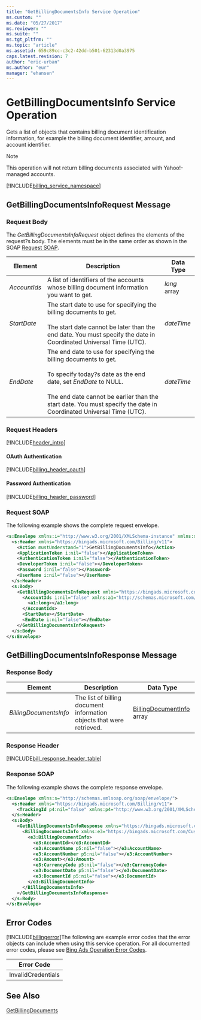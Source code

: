 ```yaml
---
title: "GetBillingDocumentsInfo Service Operation"
ms.custom: ""
ms.date: "05/27/2017"
ms.reviewer: ""
ms.suite: ""
ms.tgt_pltfrm: ""
ms.topic: "article"
ms.assetid: 659c89cc-c3c2-42dd-b501-62313d0a3975
caps.latest.revision: 7
author: "eric-urban"
ms.author: "eur"
manager: "ehansen"
---
```

# GetBillingDocumentsInfo Service Operation
Gets a list of objects that contains billing document identification information, for example the billing document identifier, amount, and account identifier.

> [!NOTE]
> This operation will not return billing documents associated with Yahoo!-managed accounts.

[!INCLUDE[billing_service_namespace](../billing-api/includes/billing-service-namespace.md)]

## <a name="request"></a>GetBillingDocumentsInfoRequest Message

### Request Body
The *GetBillingDocumentsInfoRequest* object defines the elements of the request?s body. The elements must be in the same order as shown in the SOAP [Request SOAP](#request_soap).

|Element|Description|Data Type|
|-----------|---------------|-------------|
|*AccountIds*|A list of identifiers of the accounts whose billing document information you want to get.|*long* array|
|*StartDate*|The start date to use for specifying the billing documents to get.<br /><br />The start date cannot be later than the end date. You must specify the date in Coordinated Universal Time (UTC).|*dateTime*|
|*EndDate*|The end date to use for specifying the billing documents to get.<br /><br />To specify today?s date as the end date, set *EndDate* to NULL.<br /><br />The end date cannot be earlier than the start date. You must specify the date in Coordinated Universal Time (UTC).|*dateTime*|

### Request Headers
[!INCLUDE[header_intro](../billing-api/includes/header-intro.md)]
#### OAuth Authentication
[!INCLUDE[billing_header_oauth](../billing-api/includes/billing-header-oauth.md)]
#### Password Authentication
[!INCLUDE[billing_header_password](../billing-api/includes/billing-header-password.md)]
### <a name="request_soap"></a>Request SOAP
The following example shows the complete request envelope.

```xml
<s:Envelope xmlns:i="http://www.w3.org/2001/XMLSchema-instance" xmlns:s="http://schemas.xmlsoap.org/soap/envelope/">
  <s:Header xmlns="https://bingads.microsoft.com/Billing/v11">
    <Action mustUnderstand="1">GetBillingDocumentsInfo</Action>
    <ApplicationToken i:nil="false"></ApplicationToken>
    <AuthenticationToken i:nil="false"></AuthenticationToken>
    <DeveloperToken i:nil="false"></DeveloperToken>
    <Password i:nil="false"></Password>
    <UserName i:nil="false"></UserName>
  </s:Header>
  <s:Body>
    <GetBillingDocumentsInfoRequest xmlns="https://bingads.microsoft.com/Billing/v11">
      <AccountIds i:nil="false" xmlns:a1="http://schemas.microsoft.com/2003/10/Serialization/Arrays">
        <a1:long></a1:long>
      </AccountIds>
      <StartDate></StartDate>
      <EndDate i:nil="false"></EndDate>
    </GetBillingDocumentsInfoRequest>
  </s:Body>
</s:Envelope>
```

## <a name="response"></a>GetBillingDocumentsInfoResponse Message

### <a name="Body_Elements"></a>Response Body

|Element|Description|Data Type|
|-----------|---------------|-------------|
|*BillingDocumentsInfo*|The list of billing document information objects that were retrieved.|[BillingDocumentInfo](../billing-api/billingdocumentinfo-data-object.md) array|

### <a name="Header_Elements"></a>Response Header
[!INCLUDE[bill_response_header_table](../billing-api/includes/bill-response-header-table.md)]
### Response SOAP
The following example shows the complete response envelope.

```xml
<s:Envelope xmlns:s="http://schemas.xmlsoap.org/soap/envelope/">
  <s:Header xmlns="https://bingads.microsoft.com/Billing/v11">
    <TrackingId p4:nil="false" xmlns:p4="http://www.w3.org/2001/XMLSchema-instance"></TrackingId>
  </s:Header>
  <s:Body>
    <GetBillingDocumentsInfoResponse xmlns="https://bingads.microsoft.com/Billing/v11">
      <BillingDocumentsInfo xmlns:e3="https://bingads.microsoft.com/Customer/v11/Entities" p5:nil="false" xmlns:p5="http://www.w3.org/2001/XMLSchema-instance">
        <e3:BillingDocumentInfo>
          <e3:AccountId></e3:AccountId>
          <e3:AccountName p5:nil="false"></e3:AccountName>
          <e3:AccountNumber p5:nil="false"></e3:AccountNumber>
          <e3:Amount></e3:Amount>
          <e3:CurrencyCode p5:nil="false"></e3:CurrencyCode>
          <e3:DocumentDate p5:nil="false"></e3:DocumentDate>
          <e3:DocumentId p5:nil="false"></e3:DocumentId>
        </e3:BillingDocumentInfo>
      </BillingDocumentsInfo>
    </GetBillingDocumentsInfoResponse>
  </s:Body>
</s:Envelope>
```

## <a name="errors"></a>Error Codes
[!INCLUDE[billingerror](../billing-api/includes/billingerror.md)]The following are example  error codes that the error objects can include when using this service operation. For all documented error codes, please see [Bing Ads Operation Error Codes](http://go.microsoft.com/fwlink/?LinkId=511884).

|Error Code|
|--------------|
|InvalidCredentials|

## See Also
[GetBillingDocuments](../billing-api/getbillingdocuments-service-operation.md)

